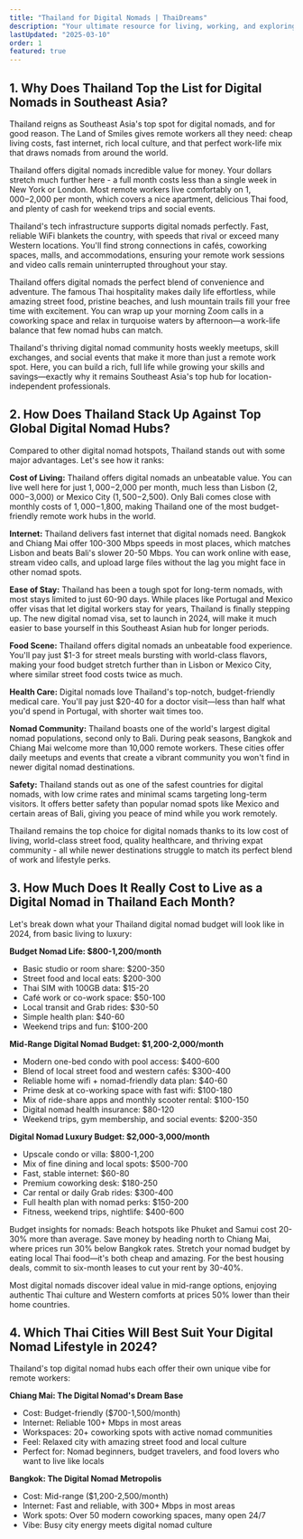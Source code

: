 ```yaml
---
title: "Thailand for Digital Nomads | ThaiDreams"
description: "Your ultimate resource for living, working, and exploring Thailand as a digital nomad."
lastUpdated: "2025-03-10"
order: 1
featured: true
---
```


## 1. Why Does Thailand Top the List for Digital Nomads in Southeast Asia?<br>

Thailand reigns as Southeast Asia's top spot for digital nomads, and for good reason. The Land of Smiles gives remote workers all they need: cheap living costs, fast internet, rich local culture, and that perfect work-life mix that draws nomads from around the world.<br>

Thailand offers digital nomads incredible value for money. Your dollars stretch much further here - a full month costs less than a single week in New York or London. Most remote workers live comfortably on $1,000-$2,000 per month, which covers a nice apartment, delicious Thai food, and plenty of cash for weekend trips and social events.<br>

Thailand's tech infrastructure supports digital nomads perfectly. Fast, reliable WiFi blankets the country, with speeds that rival or exceed many Western locations. You'll find strong connections in cafés, coworking spaces, malls, and accommodations, ensuring your remote work sessions and video calls remain uninterrupted throughout your stay.<br>

Thailand offers digital nomads the perfect blend of convenience and adventure. The famous Thai hospitality makes daily life effortless, while amazing street food, pristine beaches, and lush mountain trails fill your free time with excitement. You can wrap up your morning Zoom calls in a coworking space and relax in turquoise waters by afternoon—a work-life balance that few nomad hubs can match.<br>

Thailand's thriving digital nomad community hosts weekly meetups, skill exchanges, and social events that make it more than just a remote work spot. Here, you can build a rich, full life while growing your skills and savings—exactly why it remains Southeast Asia's top hub for location-independent professionals.<br>

## 2. How Does Thailand Stack Up Against Top Global Digital Nomad Hubs?<br>

Compared to other digital nomad hotspots, Thailand stands out with some major advantages. Let's see how it ranks:<br>

**Cost of Living:** Thailand offers digital nomads an unbeatable value. You can live well here for just $1,000-$2,000 per month, much less than Lisbon ($2,000-$3,000) or Mexico City ($1,500-$2,500). Only Bali comes close with monthly costs of $1,000-$1,800, making Thailand one of the most budget-friendly remote work hubs in the world.<br>

**Internet:** Thailand delivers fast internet that digital nomads need. Bangkok and Chiang Mai offer 100-300 Mbps speeds in most places, which matches Lisbon and beats Bali's slower 20-50 Mbps. You can work online with ease, stream video calls, and upload large files without the lag you might face in other nomad spots.<br>

**Ease of Stay:** Thailand has been a tough spot for long-term nomads, with most stays limited to just 60-90 days. While places like Portugal and Mexico offer visas that let digital workers stay for years, Thailand is finally stepping up. The new digital nomad visa, set to launch in 2024, will make it much easier to base yourself in this Southeast Asian hub for longer periods.<br>

**Food Scene:** Thailand offers digital nomads an unbeatable food experience. You'll pay just $1-3 for street meals bursting with world-class flavors, making your food budget stretch further than in Lisbon or Mexico City, where similar street food costs twice as much.<br>

**Health Care:** Digital nomads love Thailand's top-notch, budget-friendly medical care. You'll pay just $20-40 for a doctor visit—less than half what you'd spend in Portugal, with shorter wait times too.<br>

**Nomad Community:** Thailand boasts one of the world's largest digital nomad populations, second only to Bali. During peak seasons, Bangkok and Chiang Mai welcome more than 10,000 remote workers. These cities offer daily meetups and events that create a vibrant community you won't find in newer digital nomad destinations.<br>

**Safety:** Thailand stands out as one of the safest countries for digital nomads, with low crime rates and minimal scams targeting long-term visitors. It offers better safety than popular nomad spots like Mexico and certain areas of Bali, giving you peace of mind while you work remotely.<br>

Thailand remains the top choice for digital nomads thanks to its low cost of living, world-class street food, quality healthcare, and thriving expat community - all while newer destinations struggle to match its perfect blend of work and lifestyle perks.<br>

## 3. How Much Does It Really Cost to Live as a Digital Nomad in Thailand Each Month?<br>

Let's break down what your Thailand digital nomad budget will look like in 2024, from basic living to luxury:<br>

**Budget Nomad Life: $800-1,200/month**
* Basic studio or room share: $200-350
* Street food and local eats: $200-300
* Thai SIM with 100GB data: $15-20
* Café work or co-work space: $50-100
* Local transit and Grab rides: $30-50
* Simple health plan: $40-60
* Weekend trips and fun: $100-200<br>

**Mid-Range Digital Nomad Budget: $1,200-2,000/month**
* Modern one-bed condo with pool access: $400-600
* Blend of local street food and western cafés: $300-400
* Reliable home wifi + nomad-friendly data plan: $40-60
* Prime desk at co-working space with fast wifi: $100-180
* Mix of ride-share apps and monthly scooter rental: $100-150
* Digital nomad health insurance: $80-120
* Weekend trips, gym membership, and social events: $200-350<br>

**Digital Nomad Luxury Budget: $2,000-3,000/month**
* Upscale condo or villa: $800-1,200
* Mix of fine dining and local spots: $500-700
* Fast, stable internet: $60-80
* Premium coworking desk: $180-250
* Car rental or daily Grab rides: $300-400
* Full health plan with nomad perks: $150-200
* Fitness, weekend trips, nightlife: $400-600<br>

Budget insights for nomads: Beach hotspots like Phuket and Samui cost 20-30% more than average. Save money by heading north to Chiang Mai, where prices run 30% below Bangkok rates. Stretch your nomad budget by eating local Thai food—it's both cheap and amazing. For the best housing deals, commit to six-month leases to cut your rent by 30-40%.<br>

Most digital nomads discover ideal value in mid-range options, enjoying authentic Thai culture and Western comforts at prices 50% lower than their home countries.<br>

## 4. Which Thai Cities Will Best Suit Your Digital Nomad Lifestyle in 2024?<br>

Thailand's top digital nomad hubs each offer their own unique vibe for remote workers:<br>

**Chiang Mai: The Digital Nomad's Dream Base**
* Cost: Budget-friendly ($700-1,500/month)
* Internet: Reliable 100+ Mbps in most areas
* Workspaces: 20+ coworking spots with active nomad communities
* Feel: Relaxed city with amazing street food and local culture
* Perfect for: Nomad beginners, budget travelers, and food lovers who want to live like locals<br>

**Bangkok: The Digital Nomad Metropolis**
* Cost: Mid-range ($1,200-2,500/month)
* Internet: Fast and reliable, with 300+ Mbps in most areas
* Work spots: Over 50 modern coworking spaces, many open 24/7
* Vibe: Busy city energy meets digital nomad culture<br>

